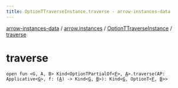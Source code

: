 ```yaml
---
title: OptionTTraverseInstance.traverse - arrow-instances-data
---
```


[arrow-instances-data](../../index.html) / [arrow.instances](../index.html) / [OptionTTraverseInstance](index.html) / [traverse](./traverse.html)

# traverse

`open fun <G, A, B> Kind<OptionTPartialOf<`[`F`](index.html#F)`>, `[`A`](traverse.html#A)`>.traverse(AP: Applicative<`[`G`](traverse.html#G)`>, f: (`[`A`](traverse.html#A)`) -> Kind<`[`G`](traverse.html#G)`, `[`B`](traverse.html#B)`>): Kind<`[`G`](traverse.html#G)`, OptionT<`[`F`](index.html#F)`, `[`B`](traverse.html#B)`>>`